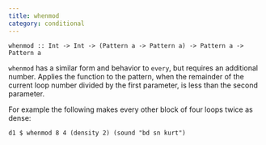 ```yaml
---
title: whenmod
category: conditional
---
```


~~~~ {haskell}
whenmod :: Int -> Int -> (Pattern a -> Pattern a) -> Pattern a -> Pattern a
~~~~

`whenmod` has a similar form and behavior to `every`, but requires an 
additional number. Applies the function to the pattern, when the
remainder of the current loop number divided by the first parameter,
is less than the second parameter.

For example the following makes every other block of four loops twice
as dense:

~~~~ {haskell}
d1 $ whenmod 8 4 (density 2) (sound "bd sn kurt")
~~~~